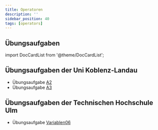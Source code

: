 ```yaml
---
title: Operatoren
description: ''
sidebar_position: 40
tags: [operators]
---
```


## Übungsaufgaben
import DocCardList from '@theme/DocCardList';

<DocCardList />

## Übungsaufgaben der Uni Koblenz-Landau
- Übungsaufgabe [A2](https://www.uni-koblenz-landau.de/de/koblenz/fb4/ist/rgebert/teaching/SS08/java-programming/programmieraufgaben.pdf/view)
- Übungsaufgabe [A3](https://www.uni-koblenz-landau.de/de/koblenz/fb4/ist/rgebert/teaching/SS08/java-programming/programmieraufgaben.pdf/view)

## Übungsaufgaben der Technischen Hochschule Ulm
- Übungsaufgabe [Variablen06](https://studium.hs-ulm.de/de/org/I/vorkurse/Documents/java_aufgaben.pdf)
